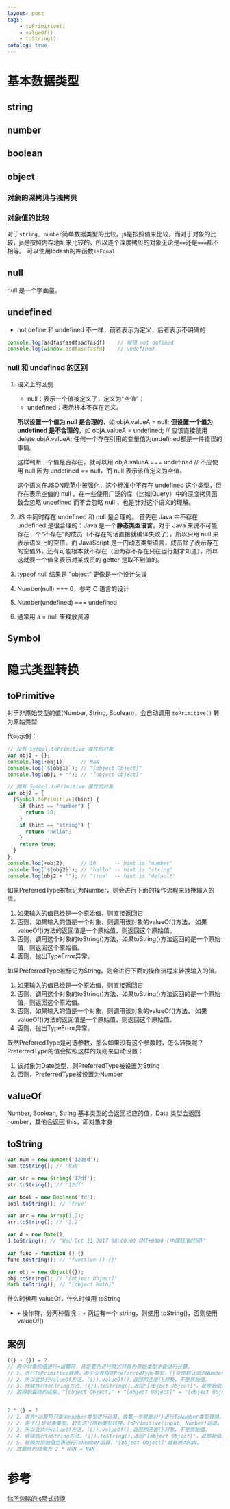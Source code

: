 ```yaml
---
layout: post
tags: 
    - toPrimitive()
    - valueOf()
    - toString()
catalog: true
---
```



# 基本数据类型
## string
## number
## boolean
## object
### 对象的深拷贝与浅拷贝
### 对象值的比较

对于`string, number`简单数据类型的比较，js是按照值来比较，而对于对象的比较，js是按照内存地址来比较的。所以连个深度拷贝的对象无论是`==`还是`===`都不相等。
可以使用lodash的库函数`isEqual`

## null
null 是一个字面量。

## undefined
- not define 和 undefined 不一样，前者表示为定义，后者表示不明确的
```js
console.log(asdfasfasdfsadfasdf)    // 报错 not defined
console.log(window.asdfasdfasfd)    // undefined
```

### null 和 undefined 的区别
1. 语义上的区别
   - null：表示一个值被定义了，定义为“空值”；
   - undefined：表示根本不存在定义。
    
    **所以设置一个值为 null 是合理的**，如
    objA.valueA = null;
    **但设置一个值为 undefined 是不合理的**，如
    objA.valueA = undefined; // 应该直接使用 delete objA.valueA; 任何一个存在引用的变量值为undefined都是一件错误的事情。

    这样判断一个值是否存在，就可以用
    objA.valueA === undefined // 不应使用 null 因为 undefined == null，而 null 表示该值定义为空值。

    这个语义在JSON规范中被强化，这个标准中不存在 undefined 这个类型，但存在表示空值的 null 。在一些使用广泛的库（比如jQuery）中的深度拷贝函数会忽略 undefined 而不会忽略 null ，也是针对这个语义的理解。
2. JS 中同时存在 undefined 和 null 是合理的。
   首先在 Java 中不存在 undefined 是很合理的：Java 是一个**静态类型语言**，对于 Java 来说不可能存在一个“不存在”的成员（不存在的话直接就编译失败了），所以只用 null 来表示语义上的空值。而 JavaScript 是一门动态类型语言，成员除了表示存在的空值外，还有可能根本就不存在（因为存不存在只在运行期才知道），所以这就要一个值来表示对某成员的 getter 是取不到值的。
3. typeof null 结果是 ”object“ 更像是一个设计失误
4. Number(null) === 0，参考 C 语言的设计
5. Number(undefined) === undefined
6. 通常用 a = null 来释放资源

## Symbol

# 隐式类型转换
## toPrimitive
对于非原始类型的值(Number, String, Boolean)，会自动调用 `toPrimitive()` 转为原始类型

代码示例：
```js
// 没有 Symbol.toPrimitive 属性的对象
var obj1 = {};
console.log(+obj1);     // NaN
console.log(`${obj1}`); // "[object Object]"
console.log(obj1 + ""); // "[object Object]"

// 拥有 Symbol.toPrimitive 属性的对象
var obj2 = {
  [Symbol.toPrimitive](hint) {
    if (hint == "number") {
      return 10;
    }
    if (hint == "string") {
      return "hello";
    }
    return true;
  }
};
console.log(+obj2);     // 10      -- hint is "number"
console.log(`${obj2}`); // "hello" -- hint is "string"
console.log(obj2 + ""); // "true"  -- hint is "default"
```

如果PreferredType被标记为Number，则会进行下面的操作流程来转换输入的值。
1. 如果输入的值已经是一个原始值，则直接返回它
2. 否则，如果输入的值是一个对象，则调用该对象的valueOf()方法，
   如果valueOf()方法的返回值是一个原始值，则返回这个原始值。
3. 否则，调用这个对象的toString()方法，如果toString()方法返回的是一个原始值，则返回这个原始值。
4. 否则，抛出TypeError异常。

如果PreferredType被标记为String，则会进行下面的操作流程来转换输入的值。
1. 如果输入的值已经是一个原始值，则直接返回它
2. 否则，调用这个对象的toString()方法，如果toString()方法返回的是一个原始值，则返回这个原始值。
3. 否则，如果输入的值是一个对象，则调用该对象的valueOf()方法，
   如果valueOf()方法的返回值是一个原始值，则返回这个原始值。
4. 否则，抛出TypeError异常。

既然PreferredType是可选参数，那么如果没有这个参数时，怎么转换呢？PreferredType的值会按照这样的规则来自动设置：
1. 该对象为Date类型，则PreferredType被设置为String
2. 否则，PreferredType被设置为Number

## valueOf
Number, Boolean, String 基本类型的会返回相应的值，Data 类型会返回 number，其他会返回 this，即对象本身

## toString
```js
var num = new Number('123sd');
num.toString(); // 'NaN'

var str = new String('12df');
str.toString(); // '12df'

var bool = new Boolean('fd');
bool.toString(); // 'true'

var arr = new Array(1,2);
arr.toString(); // '1,2'

var d = new Date();
d.toString(); // "Wed Oct 11 2017 08:00:00 GMT+0800 (中国标准时间)"

var func = function () {}
func.toString(); // "function () {}"

var obj = new Object({});
obj.toString(); // "[object Object]"
Math.toString(); // "[object Math]"
```

什么时候用 valueOf，什么时候用 toString
- `+` 操作符，分两种情况：+ 两边有一个 string，则使用 toString()，否则使用 valueOf()

## 案例
```js
({} + {}) = ?
// 两个对象的值进行+运算符，肯定要先进行隐式转换为原始类型才能进行计算。
// 1、进行ToPrimitive转换，由于没有指定PreferredType类型，{}会使默认值为Number，进行ToPrimitive(input, Number)运算。
// 2、所以会执行valueOf方法，({}).valueOf(),返回的还是{}对象，不是原始值。
// 3、继续执行toString方法，({}).toString(),返回"[object Object]"，是原始值。
// 故得到最终的结果，"[object Object]" + "[object Object]" = "[object Object][object Object]"


2 * {} = ?
// 1、首先*运算符只能对number类型进行运算，故第一步就是对{}进行ToNumber类型转换。
// 2、由于{}是对象类型，故先进行原始类型转换，ToPrimitive(input, Number)运算。
// 3、所以会执行valueOf方法，({}).valueOf(),返回的还是{}对象，不是原始值。
// 4、继续执行toString方法，({}).toString(),返回"[object Object]"，是原始值。
// 5、转换为原始值后再进行ToNumber运算，"[object Object]"就转换为NaN。
// 故最终的结果为 2 * NaN = NaN
```

# 参考
[你所忽略的js隐式转换](https://juejin.im/post/5a7172d9f265da3e3245cbca)